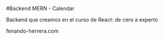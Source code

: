 #Backend MERN - Calendar

Backend que creamos en el curso de React: de cero a experto

fenando-herrera.com